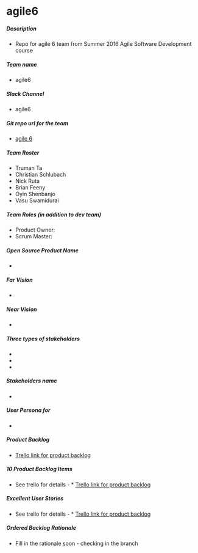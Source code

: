 # agile6
##### Description 
* Repo for agile 6 team from Summer 2016 Agile Software Development course

##### Team name 
* agile6 

##### Slack Channel
* agile6

##### Git repo url for the team
* [agile 6](https://github.com/apsvasudevan/agile6)

##### Team Roster
* Truman Ta
* Christian Schlubach
* Nick Ruta
* Brian Feeny
* Oyin Shenbanjo
* Vasu Swamidurai

##### Team Roles (in addition to dev team)
* Product Owner:
* Scrum Master: 


##### Open Source Product Name
* 

##### Far Vision
* 

##### Near Vision
* 

##### Three types of stakeholders
* 
* 
* 

##### Stakeholders name
* 

##### User Persona for 
* 

##### Product Backlog
* [Trello link for product backlog](https://trello.com/b/EE5wZaYY/product-backlog)

##### 10 Product Backlog Items
* See trello for details - * [Trello link for product backlog](https://trello.com/b/EE5wZaYY/product-backlog)

##### Excellent User Stories
* See trello for details - * [Trello link for product backlog](https://trello.com/b/EE5wZaYY/product-backlog)

##### Ordered Backlog Rationale
* Fill in the rationale soon - checking in the branch



